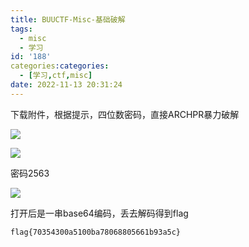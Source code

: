 ```yaml
---
title: BUUCTF-Misc-基础破解
tags:
  - misc
  - 学习
id: '188'
categories:categories:
  - [学习,ctf,misc]
date: 2022-11-13 20:31:24
---
```


下载附件，根据提示，四位数密码，直接ARCHPR暴力破解

![](https://pic.niaoluo.top/%E7%BD%91%E7%AB%99%E8%B0%83%E7%94%A8/misc%E9%9C%80%E8%A6%81/BUUCTF-Misc-%E5%9F%BA%E7%A1%80%E7%A0%B4%E8%A7%A3/image-12.png)

![](https://pic.niaoluo.top/%E7%BD%91%E7%AB%99%E8%B0%83%E7%94%A8/misc%E9%9C%80%E8%A6%81/BUUCTF-Misc-%E5%9F%BA%E7%A1%80%E7%A0%B4%E8%A7%A3/image-13.png)

密码2563

![](https://pic.niaoluo.top/%E7%BD%91%E7%AB%99%E8%B0%83%E7%94%A8/misc%E9%9C%80%E8%A6%81/BUUCTF-Misc-%E5%9F%BA%E7%A1%80%E7%A0%B4%E8%A7%A3/image-14-1024x571.png)

打开后是一串base64编码，丢去解码得到flag

```
flag{70354300a5100ba78068805661b93a5c}
```